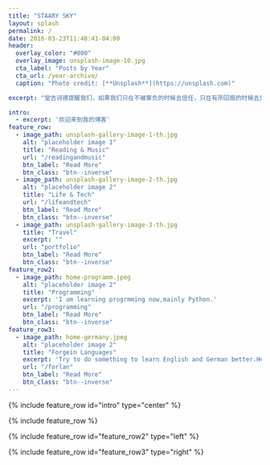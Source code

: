```yaml
---
title: "STAARY SKY"
layout: splash
permalink: /
date: 2016-03-23T11:48:41-04:00
header:
  overlay_color: "#000"
  overlay_image: unsplash-image-10.jpg
  cta_label: "Posts by Year"
  cta_url: /year-archive/
  caption: "Photo credit: [**Unsplash**](https://unsplash.com)"

excerpt: "堂吉诃德提醒我们，如果我们只在不被辜负的时候去信任，只在有所回报的时候去爱，只在学有所用的时候去学习，那么我们就放弃了为人的本质特征——愿意在自我概念的名义下行动，不管结果如何。——《马奇论管理》"

intro: 
  - excerpt: '欢迎来到我的博客'
feature_row:
  - image_path: unsplash-gallery-image-1-th.jpg
    alt: "placeholder image 1"
    title: "Reading & Music"
    url: "/readingandmusic"
    btn_label: "Read More"
    btn_class: "btn--inverse"
  - image_path: unsplash-gallery-image-2-th.jpg
    alt: "placeholder image 2"
    title: "Life & Tech"
    url: "/lifeandtech"
    btn_label: "Read More"
    btn_class: "btn--inverse"
  - image_path: unsplash-gallery-image-3-th.jpg
    title: "Travel"
    excerpt: ""
    url: "portfolio"
    btn_label: "Read More"
    btn_class: "btn--inverse"
feature_row2:
  - image_path: home-programm.jpeg
    alt: "placeholder image 2"
    title: "Programming"
    excerpt: 'I am learning progrmming now,mainly Python.'
    url: "/programming"
    btn_label: "Read More"
    btn_class: "btn--inverse"
feature_row3:
  - image_path: home-germany.jpeg
    alt: "placeholder image 2"
    title: "Forgein Languages"
    excerpt: 'Try to do something to learn English and German better.Here is the record.'
    url: "/forlan"
    btn_label: "Read More"
    btn_class: "btn--inverse"
---
```


{% include feature_row id="intro" type="center" %}

{% include feature_row %}

{% include feature_row id="feature_row2" type="left" %}

{% include feature_row id="feature_row3" type="right" %}




